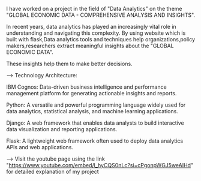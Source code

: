 I have worked on a project in the field of "Data Analytics" on the theme "GLOBAL ECONOMIC DATA - COMPREHENSIVE ANALYSIS AND INSIGHTS".

In recent years, data analytics has played an increasingly vital role in understanding and navigating this complexity. By using website which is built with flask,Data analytics tools and techniques help organizations,policy makers,researchers extract meaningful insights about the "GLOBAL ECONOMIC DATA". 

These insights help them to make better decisions.


--> Technology Architecture:

IBM Cognos: Data-driven business intelligence and performance management platform for generating actionable insights and reports.

Python: A versatile and powerful programming language widely used for data analytics, statistical analysis, and machine learning applications.

Django: A web framework that enables data analysts to build interactive data visualization and reporting applications.

Flask: A lightweight web framework often used to deploy data analytics APIs and web applications.


--> Visit the youtube page using the link "https://www.youtube.com/embed/l_hyCQS0nLc?si=cPgonpWGJ5weAIHd" for detailed explanation of my project
